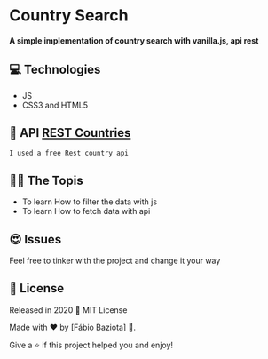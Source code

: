 # Country Search
#### A simple implementation of  country search with vanilla.js, api rest
## :computer: Technologies
- JS
- CSS3 and HTML5
## 📍 API [REST Countries](https://openweathermap.org/api)
```
I used a free Rest country api
```
## 🐱‍👤 The Topis
- To learn How to filter the data with js 
- To learn How to fetch data with api
## :heart_eyes: Issues
Feel free to tinker with the project and change it your way 

## :closed_book: License

Released in 2020 📕 MIT License 

Made with ❤ by [Fábio Baziota] 🚀.

Give a ⭐️ if this project helped you and enjoy! 
